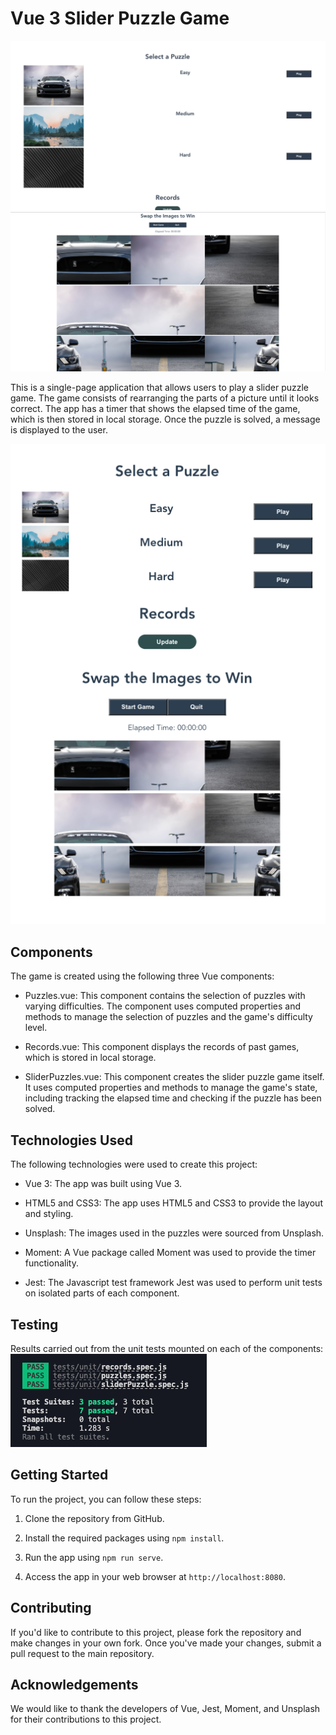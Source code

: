 # Vue 3 Slider Puzzle Game

![](./src/assets/readme1.png)
![](./src/assets/readme2.png)

This is a single-page application that allows users to play a slider puzzle game. The game consists of rearranging the parts of a picture until it looks correct. The app has a timer that shows the elapsed time of the game, which is then stored in local storage. Once the puzzle is solved, a message is displayed to the user. 

![](./src/assets/readme3.png)

## Components

The game is created using the following three Vue components:

- Puzzles.vue: This component contains the selection of puzzles with varying difficulties. The component uses computed properties and methods to manage the selection of puzzles and the game's difficulty level.

- Records.vue: This component displays the records of past games, which is stored in local storage.

- SliderPuzzles.vue: This component creates the slider puzzle game itself. It uses computed properties and methods to manage the game's state, including tracking the elapsed time and checking if the puzzle has been solved.

## Technologies Used

The following technologies were used to create this project:

- Vue 3: The app was built using Vue 3.

- HTML5 and CSS3: The app uses HTML5 and CSS3 to provide the layout and styling.

- Unsplash: The images used in the puzzles were sourced from Unsplash.

- Moment: A Vue package called Moment was used to provide the timer functionality.

- Jest: The Javascript test framework Jest was used to perform unit tests on isolated parts of each component.

## Testing
Results carried out from the unit tests mounted on each of the components:
![Test Results](./src/assets/test-results.png)

## Getting Started

To run the project, you can follow these steps:

1. Clone the repository from GitHub.

2. Install the required packages using `npm install`.

3. Run the app using `npm run serve`.

4. Access the app in your web browser at `http://localhost:8080`.

## Contributing

If you'd like to contribute to this project, please fork the repository and make changes in your own fork. Once you've made your changes, submit a pull request to the main repository.


## Acknowledgements

We would like to thank the developers of Vue, Jest, Moment, and Unsplash for their contributions to this project.
